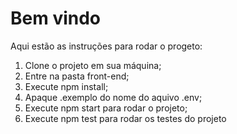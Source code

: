 <h1>Bem vindo</h1>

Aqui estão as instruções para rodar o progeto:

<ol>
  <li>Clone o projeto em sua máquina;</li>
  <li>Entre na pasta front-end;</li>
  <li>Execute npm install;</li>
  <li>Apaque .exemplo do nome do aquivo .env;</li>
  <li>Execute npm start para rodar o projeto;</li>
  <li>Execute npm test para rodar os testes do projeto</li>
</ol>
